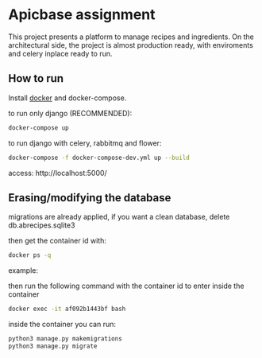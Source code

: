 # Apicbase assignment

This project presents a platform to manage recipes and ingredients.
On the architectural side, the project is almost production ready, with enviroments and celery inplace ready to run.

## How to run

Install [docker](https://get.docker.com/) and docker-compose.

to run only django (RECOMMENDED):
```bash
docker-compose up
```
to run django with celery, rabbitmq and flower:
```bash
docker-compose -f docker-compose-dev.yml up --build
```

access: http://localhost:5000/

## Erasing/modifying the database

migrations are already applied, if you want a clean database, delete db.abrecipes.sqlite3

then get the container id with:
```bash
docker ps -q
```
example:

then run the following command with the container id to enter inside the container
```bash
docker exec -it af092b1443bf bash
```
inside the container you can run:
```bash
python3 manage.py makemigrations
python3 manage.py migrate
```
